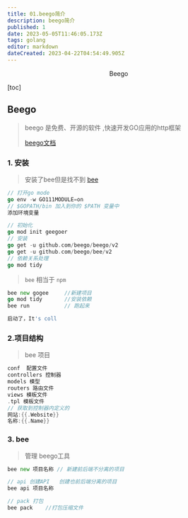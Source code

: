 ```yaml
---
title: 01.beego简介
description: beego简介
published: 1
date: 2023-05-05T11:46:05.173Z
tags: golang
editor: markdown
dateCreated: 2023-04-22T04:54:49.905Z
---
```


<center>Beego</center>



[toc]



## Beego

> beego 是免费、开源的软件 ,快速开发GO应用的http框架
>
> [beego文档](https://beego.vip/quickstart)



### 1. 安装

> 安装了bee但是找不到 [bee](https://blog.csdn.net/qq_32421489/article/details/124610661)

```go
// 打开go mode 
go env -w GO111MODULE=on
// $GOPATH/bin 加入到你的 $PATH 变量中
添加环境变量

// 初始化
go mod init geegoer
// 安装
go get -u github.com/beego/beego/v2
go get -u github.com/beego/bee/v2
// 依赖关系处理
go mod tidy
```

> `bee` 相当于 `npm`

```go
bee new gogee     //新建项目
go mod tidy       //安装依赖
bee run           // 跑起来

启动了，It's coll 
```



### 2.项目结构

> bee 项目

```go
conf  配置文件
controllers 控制器
models 模型
routers 路由文件
views 模板文件
.tpl 模板文件
// 获取到控制器内定义的
网站:{{.Website}}
名称:{{.Name}}
```



### 3. bee

> 管理 beego工具

```go
bee new 项目名称 // 新建前后端不分离的项目

// api 创建API   创建也前后端分离的项目
bee api 项目名称  

// pack 打包 
bee pack    //打包压缩文件
```







